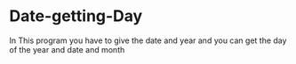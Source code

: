 # Date-getting-Day
In This program you have to give the date and year and you can get the day of the year and date and month
